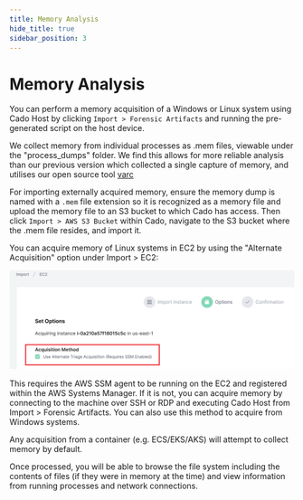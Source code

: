```yaml
---
title: Memory Analysis
hide_title: true
sidebar_position: 3
---
```


# Memory Analysis

You can perform a memory acquisition of a Windows or Linux system using Cado Host by clicking `Import > Forensic Artifacts` and running the pre-generated script on the host device.

We collect memory from individual processes as .mem files, viewable under the "process_dumps" folder. We find this allows for more reliable analysis than our previous version which collected a single capture of memory, and utilises our open source tool [varc](https://github.com/cado-security/varc)

For importing externally acquired memory, ensure the memory dump is named with a `.mem` file extension so it is recognized as a memory file and upload the memory file to an S3 bucket to which Cado has access.  Then click `Import > AWS S3 Bucket` within Cado, navigate to the S3 bucket where the .mem file resides, and import it.    

You can acquire memory of Linux systems in EC2 by using the "Alternate Acquisition" option under Import > EC2:

![AWS Memory](/img/alternate-ec2.png)

This requires the AWS SSM agent to be running on the EC2 and registered within the AWS Systems Manager. If it is not, you can acquire memory by connecting to the machine over SSH or RDP and executing Cado Host from Import > Forensic Artifacts. You can also use this method to acquire from Windows systems.

Any acquisition from a container (e.g. ECS/EKS/AKS) will attempt to collect memory by default.

Once processed, you will be able to browse the file system including the contents of files (if they were in memory at the time) and view information from running processes and network connections.  
